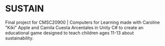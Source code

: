 # SUSTAIN
Final project for CMSC20900 | Computers for Learning made with Caroline "Kiki" Apple and Camila Cuesta Arcentales in Unity C# to create an educational game designed to teach children ages 11-13 about sustainability.
